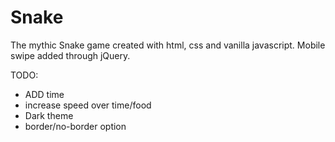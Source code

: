 # Snake
The mythic Snake game created with html, css and vanilla javascript. Mobile swipe added through jQuery.

TODO:
* ADD time
* increase speed over time/food
* Dark theme
* border/no-border option
